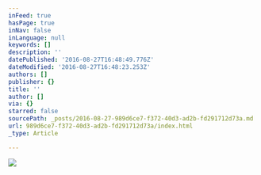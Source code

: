 ```yaml
---
inFeed: true
hasPage: true
inNav: false
inLanguage: null
keywords: []
description: ''
datePublished: '2016-08-27T16:48:49.776Z'
dateModified: '2016-08-27T16:48:23.253Z'
authors: []
publisher: {}
title: ''
author: []
via: {}
starred: false
sourcePath: _posts/2016-08-27-989d6ce7-f372-40d3-ad2b-fd291712d73a.md
url: 989d6ce7-f372-40d3-ad2b-fd291712d73a/index.html
_type: Article

---
```

![](https://the-grid-user-content.s3-us-west-2.amazonaws.com/3c263e1a-5a2c-4d54-ac3e-5d79ef66b5d2.jpg)